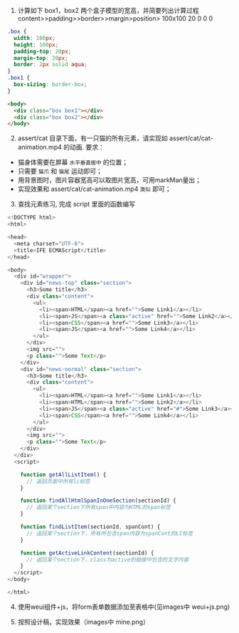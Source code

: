 1. 计算如下 box1，box2 两个盒子模型的宽高，并简要列出计算过程
content>>padding>>border>>margin>position>
100x100 20 0 0 0
```css
.box {
  width: 100px;
  height: 100px;
  padding-top: 20px;
  margin-top: 20px;
  border: 2px solid aqua;
}
.box1 {
  box-sizing: border-box;
}
```
```html
<body>
  <div class="box box1"></div>
  <div class="box box2"></div>
</body>
```

2. assert/cat 目录下面，有一只猫的所有元素，请实现如 assert/cat/cat-animation.mp4 的动画.
  要求：

- 猫身体需要在屏幕 `水平垂直居中` 的位置；
- 只需要 `猫爪` 和 `猫尾` 运动即可；
- 用背景图时，图片容器宽高可以取图片宽高，可用markMan量出；
- 实现效果和 assert/cat/cat-animation.mp4 `类似` 即可；
  
3. 查找元素练习, 完成 script 里面的函数编写
```js
<!DOCTYPE html>
<html>

<head>
  <meta charset="UTF-8">
  <title>IFE ECMAScript</title>
</head>

<body>
  <div id="wrapper">
    <div id="news-top" class="section">
      <h3>Some title</h3>
      <div class="content">
        <ul>
          <li><span>HTML</span><a href="">Some Link1</a></li>
          <li><span>JS</span><a class="active" href="">Some Link2</a></li>
          <li><span>CSS</span><a href="">Some Link3</a></li>
          <li><span>JS</span><a href="">Some Link4</a></li>
        </ul>
      </div>
      <img src="">
      <p class="">Some Text</p>
    </div>
    <div id="news-normal" class="section">
      <h3>Some title</h3>
      <div class="content">
        <ul>
          <li><span>HTML</span><a href="">Some Link1</a></li>
          <li><span>HTML</span><a href="">Some Link2</a></li>
          <li><span>JS</span><a class="active" href="#">Some Link3</a></li>
          <li><span>CSS</span><a href="">Some Link4</a></li>
        </ul>
      </div>
      <img src="">
      <p class="">Some Text</p>
    </div>
  </div>
  <script>

    function getAllListItem() {
      // 返回页面中所有li标签
    }

    function findAllHtmlSpanInOneSection(sectionId) {
      // 返回某个section下所有span中内容为HTML的span标签
    }

    function findListItem(sectionId, spanCont) {
      // 返回某个section下，所有所包含span内容为spanCont的LI标签
    }

    function getActiveLinkContent(sectionId) {
      // 返回某个section下，class为active的链接中包含的文字内容
    }
  </script>
</body>

</html>
```

4. 使用weui组件+js，将form表单数据添加至表格中(见images中  weui+js.png)

5. 按照设计稿，实现效果（images中 mine.png）
